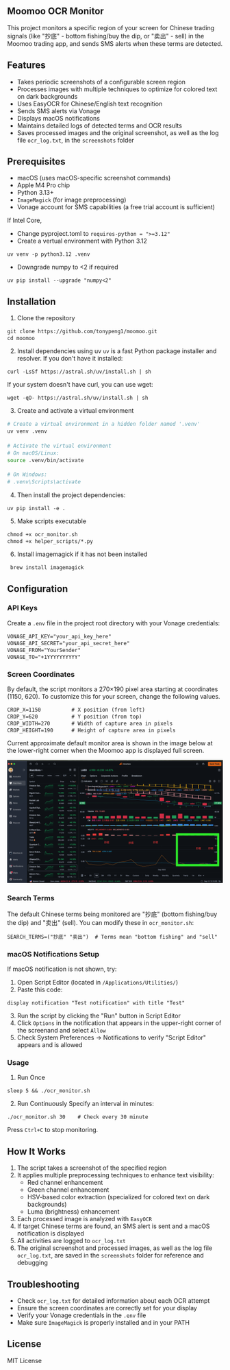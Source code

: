 ## Moomoo OCR Monitor
This project monitors a specific region of your screen for Chinese trading signals (like "抄底" - bottom fishing/buy the dip, or "卖出" - sell) in the Moomoo trading app, and sends SMS alerts when these terms are detected.

## Features
- Takes periodic screenshots of a configurable screen region
- Processes images with multiple techniques to optimize for colored text on dark backgrounds
- Uses EasyOCR for Chinese/English text recognition
- Sends SMS alerts via Vonage
- Displays macOS notifications
- Maintains detailed logs of detected terms and OCR results
- Saves processed images and the original screenshot, as well as the log file `ocr_log.txt`, in the `screenshots` folder

## Prerequisites
- macOS (uses macOS-specific screenshot commands)
- Apple M4 Pro chip
- Python 3.13+  
- `ImageMagick` (for image preprocessing)
- Vonage account for SMS capabilities (a free trial account is sufficient) 

If Intel Core, 
- Change pyproject.toml to `requires-python = ">=3.12"`
- Create a vertual environment with Python 3.12
```
uv venv -p python3.12 .venv
```
- Downgrade numpy to <2 if required
```
uv pip install --upgrade "numpy<2"
```

## Installation
1. Clone the repository
```
git clone https://github.com/tonypeng1/moomoo.git
cd moomoo
```

2. Install dependencies using uv
`uv` is a fast Python package installer and resolver. If you don't have it installed:
```
curl -LsSf https://astral.sh/uv/install.sh | sh
```

If your system doesn't have curl, you can use wget:
```
wget -qO- https://astral.sh/uv/install.sh | sh
```

3. Create and activate a virtual environment

```bash
# Create a virtual environment in a hidden folder named '.venv'
uv venv .venv

# Activate the virtual environment
# On macOS/Linux:
source .venv/bin/activate

# On Windows:
# .venv\Scripts\activate
```

4. Then install the project dependencies:
```
uv pip install -e .
```

5. Make scripts executable
```
chmod +x ocr_monitor.sh
chmod +x helper_scripts/*.py
```

6. Install imagemagick if it has not been installed
```
 brew install imagemagick
```

## Configuration
### API Keys
Create a `.env` file in the project root directory with your Vonage credentials:
```
VONAGE_API_KEY="your_api_key_here"
VONAGE_API_SECRET="your_api_secret_here"
VONAGE_FROM="YourSender"
VONAGE_TO="+1YYYYYYYYYY"
```

### Screen Coordinates
By default, the script monitors a 270×190 pixel area starting at coordinates (1150, 620). To customize this for your screen, change the following values.
```
CROP_X=1150          # X position (from left)
CROP_Y=620           # Y position (from top)
CROP_WIDTH=270       # Width of capture area in pixels
CROP_HEIGHT=190      # Height of capture area in pixels
```
Current approximate default monitor area is shown in the image below at the lower-right corner when the Moomoo app is displayed full screen. 

![](images/IMG_7705_copy.png "Moomoo app full screen")

### Search Terms
The default Chinese terms being monitored are "抄底" (bottom fishing/buy the dip) and "卖出" (sell). You can modify these in `ocr_monitor.sh`:
```
SEARCH_TERMS=("抄底" "卖出")  # Terms mean "bottom fishing" and "sell"
```

### macOS Notifications Setup
If macOS notification is not shown, try:

1. Open Script Editor (located in `/Applications/Utilities/`)
2. Paste this code:
```applescript
display notification "Test notification" with title "Test"
```
3. Run the script by clicking the "Run" button in Script Editor
4. Click `Options` in the notification that appears in the upper-right corner of the screenand and select `Allow` 
5. Check System Preferences → Notifications to verify "Script Editor" appears and is allowed

### Usage
1. Run Once
```
sleep 5 && ./ocr_monitor.sh
```

2. Run Continuously
Specify an interval in minutes:
```
./ocr_monitor.sh 30    # Check every 30 minute
```
Press `Ctrl+C` to stop monitoring.

## How It Works
1. The script takes a screenshot of the specified region
2. It applies multiple preprocessing techniques to enhance text visibility:
   - Red channel enhancement
   - Green channel enhancement
   - HSV-based color extraction (specialized for colored text on dark backgrounds)
   - Luma (brightness) enhancement
3. Each processed image is analyzed with `EasyOCR`
4. If target Chinese terms are found, an SMS alert is sent and a macOS notification is displayed
5. All activities are logged to `ocr_log.txt`
6. The original screenshot and processed images, as well as the log file `ocr_log.txt`, are saved in the `screenshots` folder for reference and debugging

## Troubleshooting
- Check `ocr_log.txt` for detailed information about each OCR attempt
- Ensure the screen coordinates are correctly set for your display
- Verify your Vonage credentials in the `.env` file
- Make sure `ImageMagick` is properly installed and in your PATH

## License
MIT License